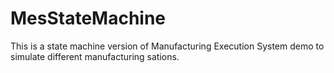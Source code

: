 # MesStateMachine
This is a state machine version of Manufacturing Execution System demo to simulate different manufacturing sations.
